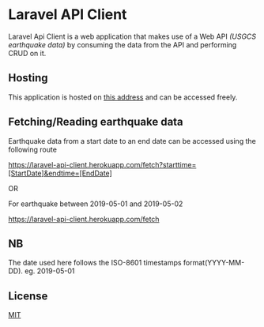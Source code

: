 # Laravel API Client
Laravel Api Client is a web application that makes use of a Web API _(USGCS earthquake data)_ by consuming the data from the API and performing CRUD on it.

## Hosting 
This application is hosted on [this address](https://laravel-api-client.herokuapp.com) and can be accessed freely.

## Fetching/Reading earthquake data
Earthquake data from a start date to an end date can be accessed using the following route 

https://laravel-api-client.herokuapp.com/fetch?starttime=[StartDate]&endtime=[EndDate]

OR 

For earthquake between 2019-05-01 and 2019-05-02

https://laravel-api-client.herokuapp.com/fetch

## NB
The date used here follows the ISO-8601 timestamps format(YYYY-MM-DD). 
eg. 2019-05-01


## License
[MIT](https://choosealicense.com/licenses/mit/)
